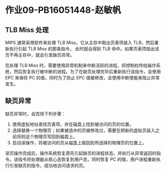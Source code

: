 # 作业09-PB16051448-赵敏帆

## TLB Miss 处理

MIPS 通常采用软件来处理 TLB Miss，它从主存中取出页表项装入 TLB，然后重新执行引起 TLB Miss 的那条指令， 此时就会得到 TLB 命中。如果页表项指出该页不再主存中，就会引发缺页异常。

在处理 TLB Miss 时，需要使用异常机制来中断活跃的进程，将控制权传给操作系统，然后恢复执行被中断的进程。为了在缺页处理完毕后重新执行该指令，会使用 EPC 来保存 PC 的值，同时为了防止 EPC 值被修改，会使用中断使能来阻止异常发生。

## 缺页异常

缺页异常时，会完场下列步骤：

1. 使用虚拟地址查找页表项，并在磁盘上找到被访问的页的位置。
2. 选择替换一个物理页；如果被选中的页被修改过，需要在把新的虚拟页装入之前将则这个物理页写回到磁盘上。
3. 启动读操作，将被访问的页从磁盘上取回到所选择的物理页的位置上。

读页操作完成后，操作系统恢复原先引起缺页的进程状态，并执行从异常返回的指令。该指令将处理器从核心态恢复到用户态，同时恢复 PC 的值，用户进程重新执行引发缺页的指令，成功地访问请求的页。